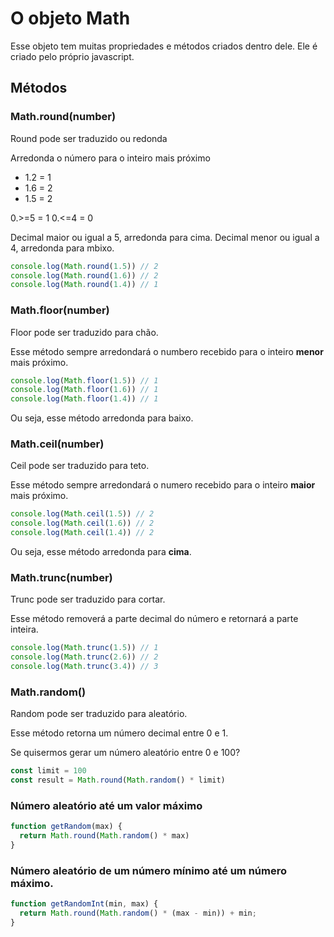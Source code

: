 # O objeto Math

Esse objeto tem muitas propriedades e métodos criados dentro dele.
Ele é criado pelo próprio javascript.

## Métodos

### Math.round(number)

Round pode ser traduzido ou redonda

Arredonda o número para o inteiro mais próximo

- 1.2 = 1
- 1.6 = 2
- 1.5 = 2

0.>=5 = 1
0.<=4 = 0

Decimal maior ou igual a 5, arredonda para cima.
Decimal menor ou igual a 4, arredonda para mbixo.

```js
console.log(Math.round(1.5)) // 2
console.log(Math.round(1.6)) // 2
console.log(Math.round(1.4)) // 1
```

### Math.floor(number)

Floor pode ser traduzido para chão.

Esse método sempre arredondará o numbero recebido para o inteiro **menor** mais próximo.

```js
console.log(Math.floor(1.5)) // 1
console.log(Math.floor(1.6)) // 1
console.log(Math.floor(1.4)) // 1
```

Ou seja, esse método arredonda para baixo.

### Math.ceil(number)

Ceil pode ser traduzido para teto.

Esse método sempre arredondará o numero recebido para o inteiro **maior** mais próximo.

```js
console.log(Math.ceil(1.5)) // 2
console.log(Math.ceil(1.6)) // 2
console.log(Math.ceil(1.4)) // 2
```

Ou seja, esse método arredonda para **cima**.

### Math.trunc(number)

Trunc pode ser traduzido para cortar.

Esse método removerá a parte decimal do número e retornará a parte inteira.

```js
console.log(Math.trunc(1.5)) // 1
console.log(Math.trunc(2.6)) // 2
console.log(Math.trunc(3.4)) // 3
```

### Math.random()

Random pode ser traduzido para aleatório.

Esse método retorna um número decimal entre 0 e 1.

Se quisermos gerar um número aleatório entre 0 e 100?

```js
const limit = 100
const result = Math.round(Math.random() * limit)
```

### Número aleatório até um valor máximo

```js
function getRandom(max) {
  return Math.round(Math.random() * max)
}
```

### Número aleatório de um número mínimo até um número máximo.

```js
function getRandomInt(min, max) {
  return Math.round(Math.random() * (max - min)) + min;
} 
```



